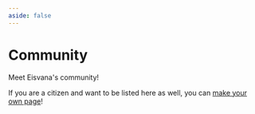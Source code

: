 ```yaml
---
aside: false
---
```


<script setup lang="ts">
import CommunityPage from '/components/CommunityPage.vue';
</script>

# Community

Meet Eisvana's community!

If you are a citizen and want to be listed here as well, you can [make your own page](./create)!

<CommunityPage />
